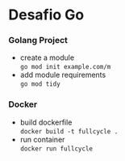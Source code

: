 # Desafio Go

### Golang Project

- create a module  
`go mod init example.com/m`  
- add module requirements  
`go mod tidy`  

### Docker

- build dockerfile  
`docker build -t fullcycle .`  
- run container  
`docker run fullcycle`  
